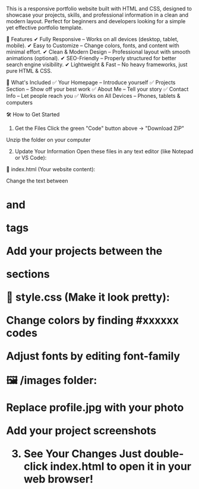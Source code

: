 This is a responsive portfolio website built with HTML and CSS, designed to showcase your projects, skills, and professional information in a clean and modern layout. Perfect for beginners and developers looking for a simple yet effective portfolio template.

🚀 Features
✔ Fully Responsive – Works on all devices (desktop, tablet, mobile).
✔ Easy to Customize – Change colors, fonts, and content with minimal effort.
✔ Clean & Modern Design – Professional layout with smooth animations (optional).
✔ SEO-Friendly – Properly structured for better search engine visibility.
✔ Lightweight & Fast – No heavy frameworks, just pure HTML & CSS.

📌 What's Included
✅ Your Homepage – Introduce yourself
✅ Projects Section – Show off your best work
✅ About Me – Tell your story
✅ Contact Info – Let people reach you
✅ Works on All Devices – Phones, tablets & computers

🛠️ How to Get Started
1. Get the Files
Click the green "Code" button above → "Download ZIP"

Unzip the folder on your computer

2. Update Your Information
Open these files in any text editor (like Notepad or VS Code):

📄 index.html (Your website content):

Change the text between <h1> and <p> tags

Add your projects between the <div class="project"> sections

🎨 style.css (Make it look pretty):

Change colors by finding #xxxxxx codes

Adjust fonts by editing font-family

🖼️ /images folder:

Replace profile.jpg with your photo

Add your project screenshots

3. See Your Changes
Just double-click index.html to open it in your web browser!
